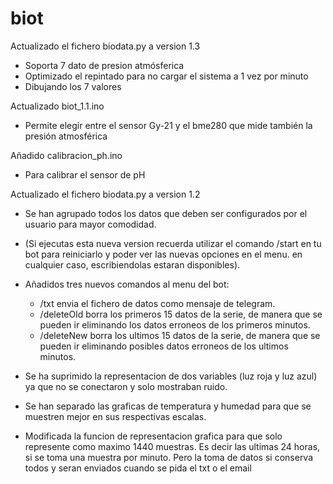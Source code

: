 # biot
Actualizado el fichero biodata.py a version 1.3
* Soporta 7 dato de presion atmósferica
* Optimizado el repintado para no cargar el sistema a 1 vez por minuto
* Dibujando los 7 valores

Actualizado biot_1.1.ino
* Permite elegir entre el sensor Gy-21 y el bme280 que mide también la presión atmosférica

Añadido calibracion_ph.ino
* Para calibrar el sensor de pH

Actualizado el fichero biodata.py a version 1.2

* Se han agrupado todos los datos que deben ser configurados por el usuario para mayor comodidad.

* (Si ejecutas esta nueva version recuerda utilizar el comando /start en tu bot para reiniciarlo y poder ver las nuevas opciones en el menu. en cualquier caso, escribiendolas estaran disponibles).
* Añadidos tres nuevos comandos al menu del bot:
  * /txt  envia el fichero de datos como mensaje de telegram.
  * /deleteOld  borra los primeros 15 datos de la serie, de manera que se pueden ir eliminando los datos erroneos de los primeros minutos.
  * /deleteNew  borra los ultimos 15 datos de la serie, de manera que se pueden ir eliminando posibles datos erroneos de los ultimos minutos.
* Se ha suprimido la representacion de dos variables (luz roja y luz azul) ya que no se conectaron y solo mostraban ruido.
* Se han separado las graficas de temperatura y humedad para que se muestren mejor en sus respectivas escalas.
* Modificada la funcion de representacion grafica para que solo represente como maximo 1440 muestras. Es decir las ultimas 24 horas, si se toma una muestra por minuto. Pero la toma de datos si conserva todos y seran enviados cuando se pida el txt o el email
